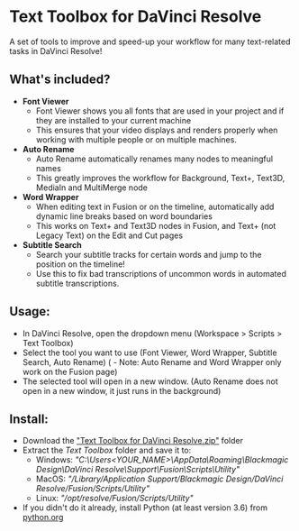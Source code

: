 # Text Toolbox for DaVinci Resolve
A set of tools to improve and speed-up your workflow for many text-related tasks in DaVinci Resolve!

## What's included?
- **Font Viewer**
	- Font Viewer shows you all fonts that are used in your project and if they are installed to your current machine
	- This ensures that your video displays and renders properly when working with multiple people or on multiple machines.
- **Auto Rename** 
	- Auto Rename automatically renames many nodes to meaningful names
	- This greatly improves the workflow for Background, Text+, Text3D, MediaIn and MultiMerge node
- **Word Wrapper** 
	- When editing text in Fusion or on the timeline, automatically add dynamic line breaks based on word boundaries
	- This works on Text+ and Text3D nodes in Fusion, and Text+ (not Legacy Text) on the Edit and Cut pages
- **Subtitle Search** 
	- Search your subtitle tracks for certain words and jump to the position on the timeline!
	- Use this to fix bad transcriptions of uncommon words in automated subtitle transcriptions.



## Usage:
- In DaVinci Resolve, open the dropdown menu (Workspace > Scripts > Text Toolbox)
- Select the tool you want to use (Font Viewer, Word Wrapper, Subtitle Search, Auto Rename)
( - Note: Auto Rename and Word Wrapper only work on the Fusion page)
- The selected tool will open in a new window. (Auto Rename does not open in a new window, it just runs in the background)

## Install:
- Download the ["Text Toolbox for DaVinci Resolve.zip"](https://github.com/neezr/Text-Toolbox-for-DaVinci-Resolve/archive/refs/heads/main.zip) folder
- Extract the *Text Toolbox* folder and save it to:
	- Windows: *"C:\Users\<YOUR_NAME>\AppData\Roaming\Blackmagic Design\DaVinci Resolve\Support\Fusion\Scripts\Utility"*
	- MacOS: *"/Library/Application Support/Blackmagic Design/DaVinci
Resolve/Fusion/Scripts/Utility"*
	- Linux: *"/opt/resolve/Fusion/Scripts/Utility"*
- If you didn't do it already, install Python (at least version 3.6) from [python.org](https://www.python.org/)

